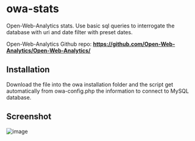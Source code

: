 # owa-stats
Open-Web-Analytics stats. Use basic sql queries to interrogate the database with uri and date filter with preset dates.

Open-Web-Analytics Github repo: **https://github.com/Open-Web-Analytics/Open-Web-Analytics/**

## Installation
Download the file into the owa installation folder and the script get automatically from owa-config.php the information to connect to MySQL database.

## Screenshot
![image](https://user-images.githubusercontent.com/25363918/228847623-a49df286-6993-4928-b56a-c8b8b7849231.png)

